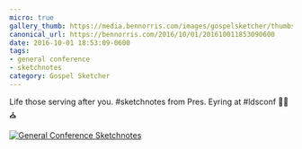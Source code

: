 ```yaml
---
micro: true
gallery_thumb: https://media.bennorris.com/images/gospelsketcher/thumbs/oct-16-3-eyring-01.jpg
canonical_url: https://bennorris.com/2016/10/01/201610011853090600
date: 2016-10-01 18:53:09-0600
tags:
- general conference
- sketchnotes
category: Gospel Sketcher
---
```


Life those serving after you. #sketchnotes from Pres. Eyring at #ldsconf ✍🏼⛪️

[![General Conference Sketchnotes](https://media.bennorris.com/images/gospelsketcher/general-conference/oct-2016/oct-16-3-eyring-01.jpg)](https://media.bennorris.com/images/gospelsketcher/general-conference/oct-2016/oct-16-3-eyring-01.jpg)
